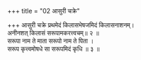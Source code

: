 +++
title = "02 आसुरी चक्रे"

+++
आसुरी चक्रे प्रथमेदं किलासभेषजमिदं किलासनाशनम्।  
अनीनशत् किलासं सरूपामकरत्त्वचम्॥ २ ॥  
सरूपा नाम ते माता सरूपो नाम ते पिता ।  
सरूप कृत्त्वमोषधे सा सरूपमिदं कृधि ॥ ३ ॥